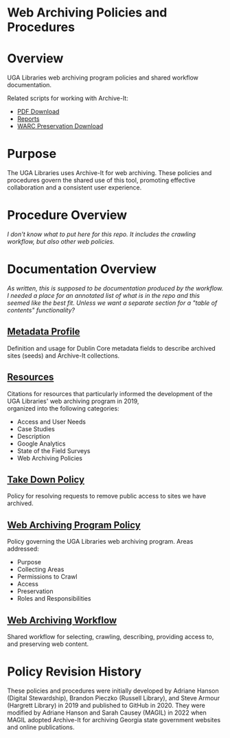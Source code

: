 # Web Archiving Policies and Procedures

# Overview

UGA Libraries web archiving program policies and shared workflow documentation.   

Related scripts for working with Archive-It:
* [PDF Download](https://github.com/uga-libraries/web-download)
* [Reports](https://github.com/uga-libraries/web-archive-it-api)
* [WARC Preservation Download](https://github.com/uga-libraries/web-aip)

# Purpose

The UGA Libraries uses Archive-It for web archiving.
These policies and procedures govern the shared use of this tool,
promoting effective collaboration and a consistent user experience.

# Procedure Overview

*I don't know what to put here for this repo.*
*It includes the crawling workflow, but also other web policies.*

# Documentation Overview

*As written, this is supposed to be documentation produced by the workflow.*
*I needed a place for an annotated list of what is in the repo and this seemed like the best fit.*
*Unless we want a separate section for a "table of contents" functionality?*

## [Metadata Profile](metadata_profile.md)

Definition and usage for Dublin Core metadata fields to describe archived sites (seeds) and Archive-It collections.

## [Resources](resources.md)

Citations for resources that particularly informed the development of the UGA Libraries' web archiving program in 2019,  
organized into the following categories: 
* Access and User Needs
* Case Studies
* Description 
* Google Analytics
* State of the Field Surveys
* Web Archiving Policies

## [Take Down Policy](take_down_policy.md)

Policy for resolving requests to remove public access to sites we have archived.

## [Web Archiving Program Policy](web_archiving_program.md)

Policy governing the UGA Libraries web archiving program. Areas addressed:
* Purpose
* Collecting Areas
* Permissions to Crawl
* Access
* Preservation
* Roles and Responsibilities

## [Web Archiving Workflow](web_archiving_workflow.md)

Shared workflow for selecting, crawling, describing, providing access to, and preserving web content. 

# Policy Revision History

These policies and procedures were initially developed by Adriane Hanson (Digital Stewardship), Brandon Pieczko (Russell Library), and Steve Armour (Hargrett Library) in 2019 and published to GitHub in 2020.
They were modified by Adriane Hanson and Sarah Causey (MAGIL) in 2022 when MAGIL adopted Archive-It for archiving Georgia state government websites and online publications.